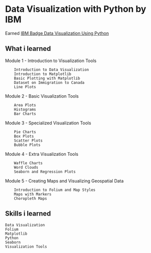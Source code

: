 # Data Visualization with Python by IBM

Earned [IBM Badge Data Visualization Using Python](https://www.youracclaim.com/badges/28f5f20b-a169-4477-88e8-4791935dbc18)

## What i learned

Module 1 - Introduction to Visualization Tools

        Introduction to Data Visualization
        Introduction to Matplotlib
        Basic Plotting with Matplotlib
        Dataset on Immigration to Canada
        Line Plots

Module 2 - Basic Visualization Tools

        Area Plots
        Histograms
        Bar Charts

Module 3 - Specialized Visualization Tools

        Pie Charts
        Box Plots
        Scatter Plots
        Bubble Plots

Module 4 - Extra Visualization Tools

        Waffle Charts
        Word Clouds
        Seaborn and Regression Plots

Module 5 - Creating Maps and Visualizing Geospatial Data

        Introduction to Folium and Map Styles
        Maps with Markers 
        Choropleth Maps
        
## Skills i learned
    Data Visualization
    Folium
    Matplotlib
    Python
    Seaborn
    Visualization Tools
